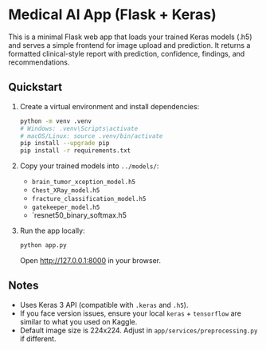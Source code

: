 # Medical AI App (Flask + Keras)

This is a minimal Flask web app that loads your trained Keras models (.h5) and serves
a simple frontend for image upload and prediction. It returns a formatted clinical-style report
with prediction, confidence, findings, and recommendations.

## Quickstart

1) Create a virtual environment and install dependencies:
   ```bash
   python -m venv .venv
   # Windows: .venv\Scripts\activate
   # macOS/Linux: source .venv/bin/activate
   pip install --upgrade pip
   pip install -r requirements.txt
   ```

2) Copy your trained models into `../models/`:
   - `brain_tumor_xception_model.h5`
   - `Chest_XRay_model.h5`
   - `fracture_classification_model.h5`
   - `gatekeeper_model.h5`
   - `resnet50_binary_softmax.h5

3) Run the app locally:
   ```bash
   python app.py
   ```
   Open http://127.0.0.1:8000 in your browser.

## Notes
- Uses Keras 3 API (compatible with `.keras` and `.h5`).
- If you face version issues, ensure your local `keras` + `tensorflow` are similar to what you used on Kaggle.
- Default image size is 224x224. Adjust in `app/services/preprocessing.py` if different.
